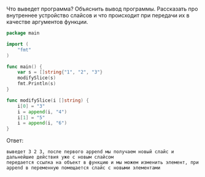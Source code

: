 Что выведет программа? Объяснить вывод программы. Рассказать про внутреннее устройство слайсов и что происходит при передачи их в качестве аргументов функции.

```go
package main

import (
	"fmt"
)

func main() {
	var s = []string{"1", "2", "3"}
	modifySlice(s)
	fmt.Println(s)
}

func modifySlice(i []string) {
	i[0] = "3"
	i = append(i, "4")
	i[1] = "5"
	i = append(i, "6")
}
```

Ответ:
```
выведет 3 2 3, после первого append мы получаем новый слайс и дальнейшие действия уже с новым слайсом
передается ссылка на объект в функцию и мы можем изменить элемент, при append в переменную помещается слайс с новыми элементами


```
